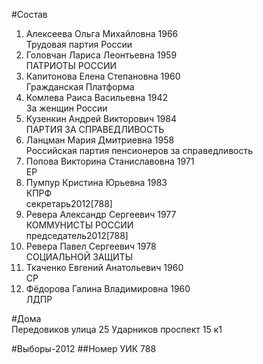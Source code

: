 #Состав
1. Алексеева Ольга Михайловна 1966   
    Трудовая партия России
2. Головчан Лариса Леонтьевна 1959   
    ПАТРИОТЫ РОССИИ
3. Капитонова Елена Степановна 1960   
    Гражданская Платформа
4. Комлева Раиса Васильевна 1942   
    За женщин России
5. Кузенкин Андрей Викторович 1984   
    ПАРТИЯ ЗА СПРАВЕДЛИВОСТЬ
6. Ланцман Мария Дмитриевна 1958   
    Российская партия пенсионеров за справедливость
7. Попова Викторина Станиславовна 1971   
    ЕР
8. Пумпур Кристина Юрьевна 1983   
    КПРФ  
    секретарь2012[788]  
9. Ревера Александр Сергеевич 1977   
    КОММУНИСТЫ РОССИИ  
    председатель2012[788]  
10. Ревера Павел Сергеевич 1978   
    СОЦИАЛЬНОЙ ЗАЩИТЫ
11. Ткаченко Евгений Анатольевич 1960   
    СР
12. Фёдорова Галина Владимировна 1960   
    ЛДПР

#Дома  
Передовиков улица 25 Ударников проспект 15 к1

#Выборы-2012
##Номер УИК
788
